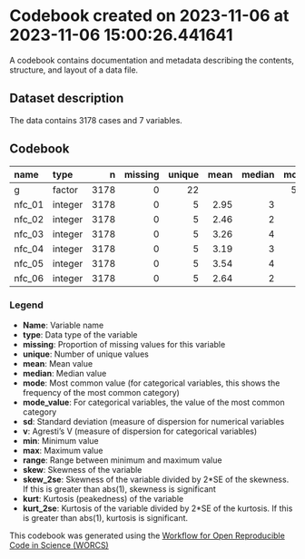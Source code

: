 Codebook created on 2023-11-06 at 2023-11-06 15:00:26.441641
================

A codebook contains documentation and metadata describing the contents,
structure, and layout of a data file.

## Dataset description

The data contains 3178 cases and 7 variables.

## Codebook

| name   | type    |    n | missing | unique | mean | median | mode | mode_value |   sd |    v | min | max | range |  skew | skew_2se |  kurt | kurt_2se |
|:-------|:--------|-----:|--------:|-------:|-----:|-------:|-----:|:-----------|-----:|-----:|----:|----:|------:|------:|---------:|------:|---------:|
| g      | factor  | 3178 |       0 |     22 |      |        |  577 | mTurk      |      | 0.93 |     |     |       |       |          |       |          |
| nfc_01 | integer | 3178 |       0 |      5 | 2.95 |      3 |    3 |            | 1.00 |      |   1 |   5 |     4 | -0.11 |    -1.26 | -0.72 |    -4.13 |
| nfc_02 | integer | 3178 |       0 |      5 | 2.46 |      2 |    2 |            | 1.04 |      |   1 |   5 |     4 |  0.56 |     6.43 | -0.49 |    -2.83 |
| nfc_03 | integer | 3178 |       0 |      5 | 3.26 |      4 |    4 |            | 1.05 |      |   1 |   5 |     4 | -0.39 |    -4.44 | -0.71 |    -4.08 |
| nfc_04 | integer | 3178 |       0 |      5 | 3.19 |      3 |    3 |            | 0.98 |      |   1 |   5 |     4 | -0.21 |    -2.44 | -0.60 |    -3.47 |
| nfc_05 | integer | 3178 |       0 |      5 | 3.54 |      4 |    4 |            | 1.01 |      |   1 |   5 |     4 | -0.56 |    -6.43 | -0.28 |    -1.59 |
| nfc_06 | integer | 3178 |       0 |      5 | 2.64 |      2 |    2 |            | 1.02 |      |   1 |   5 |     4 |  0.34 |     3.92 | -0.60 |    -3.48 |

### Legend

- **Name**: Variable name
- **type**: Data type of the variable
- **missing**: Proportion of missing values for this variable
- **unique**: Number of unique values
- **mean**: Mean value
- **median**: Median value
- **mode**: Most common value (for categorical variables, this shows the
  frequency of the most common category)
- **mode_value**: For categorical variables, the value of the most
  common category
- **sd**: Standard deviation (measure of dispersion for numerical
  variables
- **v**: Agresti’s V (measure of dispersion for categorical variables)
- **min**: Minimum value
- **max**: Maximum value
- **range**: Range between minimum and maximum value
- **skew**: Skewness of the variable
- **skew_2se**: Skewness of the variable divided by 2\*SE of the
  skewness. If this is greater than abs(1), skewness is significant
- **kurt**: Kurtosis (peakedness) of the variable
- **kurt_2se**: Kurtosis of the variable divided by 2\*SE of the
  kurtosis. If this is greater than abs(1), kurtosis is significant.

This codebook was generated using the [Workflow for Open Reproducible
Code in Science (WORCS)](https://osf.io/zcvbs/)
